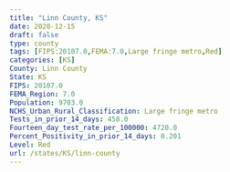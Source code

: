 ```yaml
---
title: "Linn County, KS"
date: 2020-12-15
draft: false
type: county
tags: [FIPS:20107.0,FEMA:7.0,Large fringe metro,Red]
categories: [KS]
County: Linn County
State: KS
FIPS: 20107.0
FEMA_Region: 7.0
Population: 9703.0
NCHS_Urban_Rural_Classification: Large fringe metro
Tests_in_prior_14_days: 458.0
Fourteen_day_test_rate_per_100000: 4720.0
Percent_Positivity_in_prior_14_days: 0.201
Level: Red
url: /states/KS/linn-county
---
```



